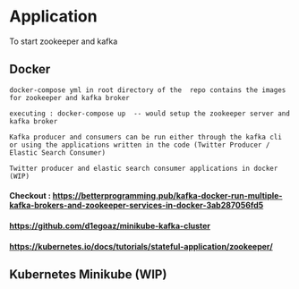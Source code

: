 # Application

To start zookeeper and kafka 
  ## Docker
    
    docker-compose yml in root directory of the  repo contains the images for zookeeper and kafka broker
    
    executing : docker-compose up  -- would setup the zookeeper server and kafka broker
    
    Kafka producer and consumers can be run either through the kafka cli or using the applications written in the code (Twitter Producer / Elastic Search Consumer)
  
    Twitter producer and elastic search consumer applications in docker (WIP) 
    

#### Checkout : https://betterprogramming.pub/kafka-docker-run-multiple-kafka-brokers-and-zookeeper-services-in-docker-3ab287056fd5 
####            https://github.com/d1egoaz/minikube-kafka-cluster
####            https://kubernetes.io/docs/tutorials/stateful-application/zookeeper/
    
 ## Kubernetes Minikube (WIP)
 
 
